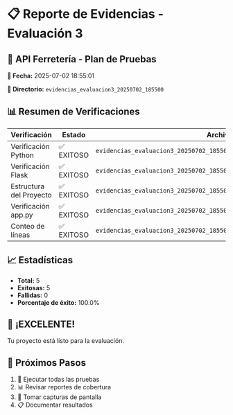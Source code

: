 # 📋 Reporte de Evidencias - Evaluación 3

## 🎯 API Ferretería - Plan de Pruebas

**📅 Fecha:** 2025-07-02 18:55:01

**📁 Directorio:** `evidencias_evaluacion3_20250702_185500`

## 📊 Resumen de Verificaciones

| Verificación | Estado | Archivo |
|--------------|--------|----------|
| Verificación Python | ✅ EXITOSO | `evidencias_evaluacion3_20250702_185500/logs/01_version_python.log` |
| Verificación Flask | ✅ EXITOSO | `evidencias_evaluacion3_20250702_185500/logs/02_verificacion_flask.log` |
| Estructura del Proyecto | ✅ EXITOSO | `evidencias_evaluacion3_20250702_185500/logs/03_estructura_proyecto.log` |
| Verificación app.py | ✅ EXITOSO | `evidencias_evaluacion3_20250702_185500/logs/04_verificacion_app.log` |
| Conteo de líneas | ✅ EXITOSO | `evidencias_evaluacion3_20250702_185500/logs/05_conteo_lineas.log` |

## 📈 Estadísticas

- **Total:** 5
- **Exitosas:** 5
- **Fallidas:** 0
- **Porcentaje de éxito:** 100.0%

## 🎉 ¡EXCELENTE!

Tu proyecto está listo para la evaluación.

## 📝 Próximos Pasos

1. 🧪 Ejecutar todas las pruebas
2. 📊 Revisar reportes de cobertura
3. 📸 Tomar capturas de pantalla
4. 📋 Documentar resultados

